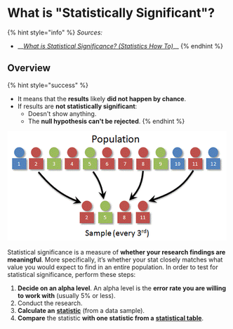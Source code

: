 # What is "Statistically Significant"?

{% hint style="info" %}
_Sources:_

* \_\_[_What is Statistical Significance? \(Statistics How To\)_](https://www.statisticshowto.datasciencecentral.com/what-is-statistical-significance/)\_\_
{% endhint %}

## **Overview**

{% hint style="success" %}
* It means that the **results** likely **did not happen by chance**.
* If results are **not statistically significant**:
  * Doesn't show anything.
  * The **null hypothesis can't be rejected**.
{% endhint %}

![](../../.gitbook/assets/image%20%2852%29.png)

Statistical significance is a measure of **whether your research findings are meaningful**. More specifically, it’s whether your stat closely matches what value you would expect to find in an entire population. In order to test for statistical significance, perform these steps:

1. **Decide on an alpha level**. An alpha level is the **error rate you are willing to work with** \(usually 5% or less\).
2. Conduct the research.
3. **Calculate an** [**statistic**](../statistics/statistic-vs-parameter.md) \(from a data sample\).
4. **Compare** the statistic **with one statistic from a** [**statistical table**](https://www.statisticshowto.datasciencecentral.com/tables/).

